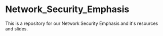 # Network_Security_Emphasis
This is a repository for our Network Security Emphasis and it's resources and slides. 
